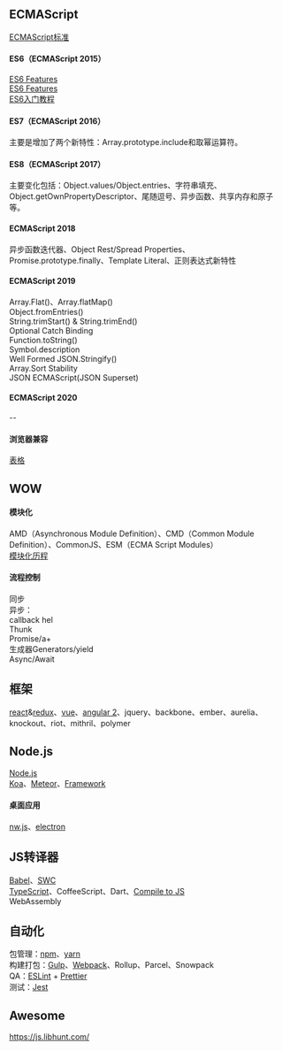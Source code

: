 ## ECMAScript
[ECMAScript标准](https://tc39.github.io/ecma262/)   

#### ES6（ECMAScript 2015）
[ES6 Features](https://github.com/lukehoban/es6features)   
[ES6 Features](https://github.com/rse/es6-features)   
[ES6入门教程](http://es6.ruanyifeng.com/)   

#### ES7（ECMAScript 2016）
主要是增加了两个新特性：Array.prototype.include和取幂运算符。   

#### ES8（ECMAScript 2017）
主要变化包括：Object.values/Object.entries、字符串填充、Object.getOwnPropertyDescriptor、尾随逗号、异步函数、共享内存和原子等。   

#### ECMAScript 2018
异步函数迭代器、Object Rest/Spread Properties、Promise.prototype.finally、Template Literal、正则表达式新特性

#### ECMAScript 2019
Array.Flat()、Array.flatMap()   
Object.fromEntries()   
String.trimStart() & String.trimEnd()   
Optional Catch Binding   
Function.toString()   
Symbol.description   
Well Formed JSON.Stringify()   
Array.Sort Stability   
JSON ECMAScript(JSON Superset)   

#### ECMAScript 2020
--   

#### 浏览器兼容
[表格](http://kangax.github.io/compat-table/)   

## WOW
#### 模块化
AMD（Asynchronous Module Definition）、CMD（Common Module Definition）、CommonJS、ESM（ECMA Script Modules）   
[模块化历程](http://www.cnblogs.com/lvdabao/p/js-modules-develop.html) 

#### 流程控制  
   同步   
   异步：   
      callback hel   
      Thunk   
      Promise/a+   
      生成器Generators/yield   
      Async/Await   

## 框架
[react](https://reactjs.org/)&[redux](https://redux.js.org)、[vue](https://cn.vuejs.org/)、[angular 2](https://angular.io/)、jquery、backbone、ember、aurelia、knockout、riot、mithril、polymer   

## Node.js
[Node.js](https://nodejs.org/)   
[Koa](https://koajs.com/)、[Meteor](https://www.meteor.com/)、[Framework](http://nodeframework.com/)   

#### 桌面应用
[nw.js](https://nwjs.io/)、[electron](https://electronjs.org/)   

## JS转译器
[Babel](https://babeljs.io/)、[SWC](https://github.com/swc-project/swc)   
[TypeScript](http://www.typescriptlang.org/)、CoffeeScript、Dart、[Compile to JS](https://github.com/jashkenas/coffeescript/wiki/List-of-languages-that-compile-to-JS)   
WebAssembly   

## 自动化
包管理：[npm](https://www.npmjs.com/)、[yarn](https://www.yarnpkg.com/)   
构建打包：[Gulp](https://gulpjs.com/)、[Webpack](https://webpack.js.org/)、Rollup、Parcel、Snowpack   
QA：[ESLint](https://eslint.org/) + [Prettier](https://prettier.io/)   
测试：[Jest](https://jestjs.io/)   

## Awesome
https://js.libhunt.com/   

